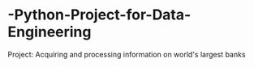 # -Python-Project-for-Data-Engineering
Project: Acquiring and processing information on world's largest banks
